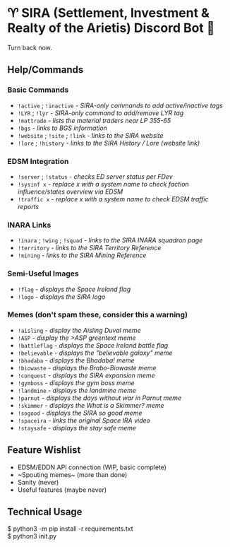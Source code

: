# :aries: SIRA (Settlement, Investment & Realty of the Arietis) Discord Bot :robot:

Turn back now.

## Help/Commands

### Basic Commands

- `!active` ; `!inactive` - *SIRA-only commands to add active/inactive tags*
- `!LYR` ; `!lyr` - *SIRA-only command to add/remove LYR tag*
- `!mattrade` - *lists the material traders near LP 355-65*
- `!bgs` - *links to BGS information*
- `!website` ; `!site` ; `!link` - *links to the SIRA website*
- `!lore` ; `!history` - *links to the SIRA History / Lore (website link)*

### EDSM Integration

- `!server` ; `!status` - *checks ED server status per FDev*
- `!sysinf x` - *replace x with a system name to check faction influence/states overview via EDSM*
- `!traffic x` - *replace x with a system name to check EDSM traffic reports*

### INARA Links

- `!inara` ; `!wing` ; `!squad` - *links to the SIRA INARA squadron page*
- `!territory` - *links to the SIRA Territory Reference*
- `!mining` - *links to the SIRA Mining Reference*

### Semi-Useful Images

- `!flag` - *displays the Space Ireland flag*
- `!logo` - *displays the SIRA logo*

### Memes (don't spam these, consider this a warning)

- `!aisling` - *display the Aisling Duval meme*
- `!ASP` - *display the >ASP greentext meme*
- `!battleflag` - *displays the Space Ireland battle flag*
- `!believable` - *displays the "believable galaxy" meme*
- `!bhadaba` - *displays the Bhadaba! meme*
- `!biowaste` - *displays the Brabo-Biowaste meme*
- `!conquest` - *displays the SIRA expansion meme*
- `!gymboss` - *displays the gym boss meme*
- `!landmine` - *displays the landmine meme*
- `!parnut` - *displays the days without war in Parnut meme*
- `!skimmer` - *displays the What is a Skimmer? meme*
- `!sogood` - *displays the SIRA so good meme*
- `!spaceira` - *links the original Space IRA video*
- `!staysafe` - *displays the stay safe meme*

## Feature Wishlist

- EDSM/EDDN API connection (WIP, basic complete)
- ~Spouting memes~ (more than done)
- Sanity (never)
- Useful features (maybe never)

## Technical Usage

$ python3 -m pip install -r requirements.txt\
$ python3 init.py
